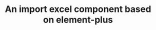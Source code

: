 ---
title: 'An import excel component based on element-plus'
layout: home

hero:
  name: Element Import Excel
  tagline: An import excel component based on element-plus
  actions:
    - theme: brand
      text: Get Started
      link: /guide/getting-started
    - theme: alt
      text: View on GitHub
      link: https://github.com/LiZhenTeng/element-import-excel
      
features:
  - icon:
      src: vue.svg
      width: 10
      height: 10
    title: Customize with Vue
    details: Use Vue syntax and components directly in markdown, or build custom themes with Vue components.
  - icon:
      src: vite.svg
      width: 10
      height: 10
    title: Enjoy the Vite DX
    details: Instant server start, lightning fast hot updates, and leverage Vite ecosystem plugins.
---